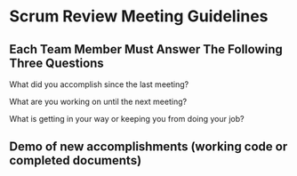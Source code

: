# Scrum Review Meeting Guidelines

## Each Team Member Must Answer The Following Three Questions
What did you accomplish since the last meeting?

What are you working on until the next meeting?

What is getting in your way or keeping you from doing your job?

## Demo of new accomplishments (working code or completed documents)
